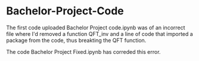 # Bachelor-Project-Code
The first code uploaded Bachelor Project code.ipynb was of an incorrect file where I'd removed a function QFT_inv and a line of code that imported a package from the code, thus breakting the QFT function.

The code Bachelor Project Fixed.ipynb has correded this error.
